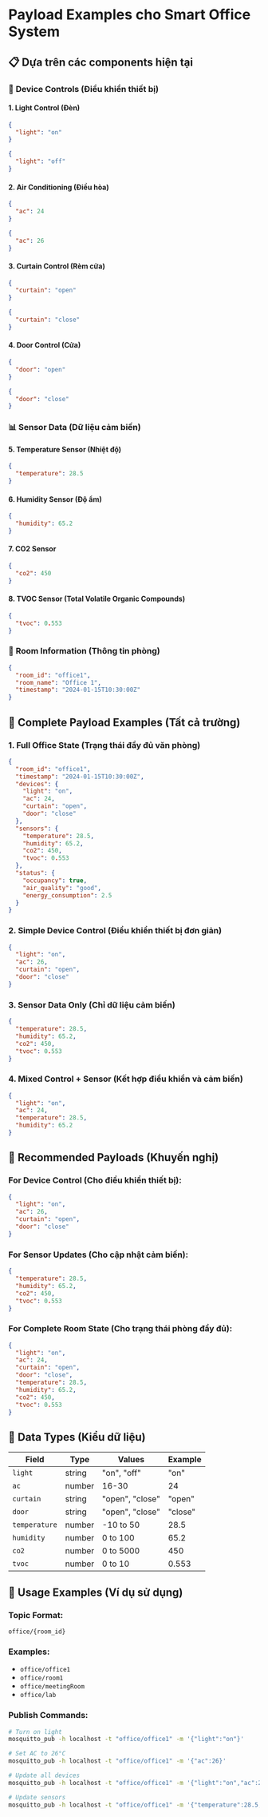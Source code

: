 # Payload Examples cho Smart Office System

## 📋 **Dựa trên các components hiện tại**

### 🔧 **Device Controls (Điều khiển thiết bị)**

#### **1. Light Control (Đèn)**
```json
{
  "light": "on"
}
```
```json
{
  "light": "off"
}
```

#### **2. Air Conditioning (Điều hòa)**
```json
{
  "ac": 24
}
```
```json
{
  "ac": 26
}
```

#### **3. Curtain Control (Rèm cửa)**
```json
{
  "curtain": "open"
}
```
```json
{
  "curtain": "close"
}
```

#### **4. Door Control (Cửa)**
```json
{
  "door": "open"
}
```
```json
{
  "door": "close"
}
```

### 📊 **Sensor Data (Dữ liệu cảm biến)**

#### **5. Temperature Sensor (Nhiệt độ)**
```json
{
  "temperature": 28.5
}
```

#### **6. Humidity Sensor (Độ ẩm)**
```json
{
  "humidity": 65.2
}
```

#### **7. CO2 Sensor**
```json
{
  "co2": 450
}
```

#### **8. TVOC Sensor (Total Volatile Organic Compounds)**
```json
{
  "tvoc": 0.553
}
```

### 🏢 **Room Information (Thông tin phòng)**
```json
{
  "room_id": "office1",
  "room_name": "Office 1",
  "timestamp": "2024-01-15T10:30:00Z"
}
```

## 🚀 **Complete Payload Examples (Tất cả trường)**

### **1. Full Office State (Trạng thái đầy đủ văn phòng)**
```json
{
  "room_id": "office1",
  "timestamp": "2024-01-15T10:30:00Z",
  "devices": {
    "light": "on",
    "ac": 24,
    "curtain": "open",
    "door": "close"
  },
  "sensors": {
    "temperature": 28.5,
    "humidity": 65.2,
    "co2": 450,
    "tvoc": 0.553
  },
  "status": {
    "occupancy": true,
    "air_quality": "good",
    "energy_consumption": 2.5
  }
}
```

### **2. Simple Device Control (Điều khiển thiết bị đơn giản)**
```json
{
  "light": "on",
  "ac": 26,
  "curtain": "open",
  "door": "close"
}
```

### **3. Sensor Data Only (Chỉ dữ liệu cảm biến)**
```json
{
  "temperature": 28.5,
  "humidity": 65.2,
  "co2": 450,
  "tvoc": 0.553
}
```

### **4. Mixed Control + Sensor (Kết hợp điều khiển và cảm biến)**
```json
{
  "light": "on",
  "ac": 24,
  "temperature": 28.5,
  "humidity": 65.2
}
```

## 🎯 **Recommended Payloads (Khuyến nghị)**

### **For Device Control (Cho điều khiển thiết bị):**
```json
{
  "light": "on",
  "ac": 26,
  "curtain": "open",
  "door": "close"
}
```

### **For Sensor Updates (Cho cập nhật cảm biến):**
```json
{
  "temperature": 28.5,
  "humidity": 65.2,
  "co2": 450,
  "tvoc": 0.553
}
```

### **For Complete Room State (Cho trạng thái phòng đầy đủ):**
```json
{
  "light": "on",
  "ac": 24,
  "curtain": "open",
  "door": "close",
  "temperature": 28.5,
  "humidity": 65.2,
  "co2": 450,
  "tvoc": 0.553
}
```

## 📝 **Data Types (Kiểu dữ liệu)**

| Field | Type | Values | Example |
|-------|------|--------|---------|
| `light` | string | "on", "off" | "on" |
| `ac` | number | 16-30 | 24 |
| `curtain` | string | "open", "close" | "open" |
| `door` | string | "open", "close" | "close" |
| `temperature` | number | -10 to 50 | 28.5 |
| `humidity` | number | 0 to 100 | 65.2 |
| `co2` | number | 0 to 5000 | 450 |
| `tvoc` | number | 0 to 10 | 0.553 |

## 🔄 **Usage Examples (Ví dụ sử dụng)**

### **Topic Format:**
```
office/{room_id}
```

### **Examples:**
- `office/office1`
- `office/room1`
- `office/meetingRoom`
- `office/lab`

### **Publish Commands:**
```bash
# Turn on light
mosquitto_pub -h localhost -t "office/office1" -m '{"light":"on"}'

# Set AC to 26°C
mosquitto_pub -h localhost -t "office/office1" -m '{"ac":26}'

# Update all devices
mosquitto_pub -h localhost -t "office/office1" -m '{"light":"on","ac":24,"curtain":"open","door":"close"}'

# Update sensors
mosquitto_pub -h localhost -t "office/office1" -m '{"temperature":28.5,"humidity":65.2,"co2":450,"tvoc":0.553}'
```
